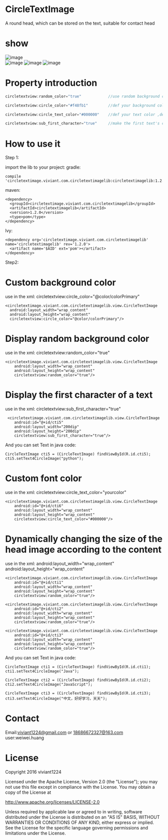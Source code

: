 # CircleTextImage

A round head, which can be stored on the text, suitable for contact head

# show
![image](https://github.com/viviant1224/CircleTextImage/blob/master/ShowcircleTextImage.gif)
<br/> 
![image](https://github.com/viviant1224/CircleTextImage/blob/master/PIC1.png)
![image](https://github.com/viviant1224/CircleTextImage/blob/master/PIC2.png)
![image](https://github.com/viviant1224/CircleTextImage/blob/master/PIC3.png)

# Property introduction
```Java
circletextview:random_color="true"            //use random background color, default is not use,false is not use

circletextview:circle_color="#f48fb1"         //def your background color,default color is red

circletextview:circle_text_color="#000000"    //def your text color ,default color is white

circletextview:sub_first_character="true"     //make the first text's character to show in the image, default is show all text.

```



# How to use it
Step 1:

import the lib to your project:
gradle:
```
compile 'circletextimage.viviant.com.circletextimagelib:circletextimagelib:1.2.0'
```
maven:
```
<dependency>
  <groupId>circletextimage.viviant.com.circletextimagelib</groupId>
  <artifactId>circletextimagelib</artifactId>
  <version>1.2.0</version>
  <type>pom</type>
</dependency>
```
lvy:
```
<dependency org='circletextimage.viviant.com.circletextimagelib' name='circletextimagelib' rev='1.2.0'>
  <artifact name='$AID' ext='pom'></artifact>
</dependency>
```

Step2:
# Custom background color
use in the xml:
circletextview:circle_color="@color/colorPrimary"
```
<circletextimage.viviant.com.circletextimagelib.view.CircleTextImage
  android:layout_width="wrap_content"
  android:layout_height="wrap_content"
  circletextview:circle_color="@color/colorPrimary"/>
```
# Display random background color
use in the xml:
circletextview:random_color="true"
```
<circletextimage.viviant.com.circletextimagelib.view.CircleTextImage
    android:layout_width="wrap_content"
    android:layout_height="wrap_content"
    circletextview:random_color="true"/>
```
# Display the first character of a text
use in the xml:
circletextview:sub_first_character="true"
```
 <circletextimage.viviant.com.circletextimagelib.view.CircleTextImage
    android:id="@+id/cti5"
    android:layout_width="200dip"
    android:layout_height="200dip"
    circletextview:sub_first_character="true"/>
```
And you can set Text in java code:

```
CircleTextImage cti5 = (CircleTextImage) findViewById(R.id.cti5);
cti5.setText4CircleImage("python");
```
# Custom font color
use in the xml:
circletextview:circle_text_color="yourcolor"
```
<circletextimage.viviant.com.circletextimagelib.view.CircleTextImage
    android:id="@+id/cti6"
    android:layout_width="wrap_content"
    android:layout_height="wrap_content"
    circletextview:circle_text_color="#000000"/>
```
# Dynamically changing the size of the head image according to the content
use in the xml:
android:layout_width="wrap_content"
android:layout_height="wrap_content"
```
<circletextimage.viviant.com.circletextimagelib.view.CircleTextImage
    android:id="@+id/cti1"
    android:layout_width="wrap_content"
    android:layout_height="wrap_content"
    circletextview:random_color="true"/>
        
<circletextimage.viviant.com.circletextimagelib.view.CircleTextImage
    android:id="@+id/cti2"
    android:layout_width="wrap_content"
    android:layout_height="wrap_content"
    circletextview:random_color="true"/>

<circletextimage.viviant.com.circletextimagelib.view.CircleTextImage
    android:id="@+id/cti3"
    android:layout_width="wrap_content"
    android:layout_height="wrap_content"
    circletextview:random_color="true"/>
```
And you can set Text in java code:

```
CircleTextImage cti1 = (CircleTextImage) findViewById(R.id.cti1);
cti1.setText4CircleImage("Java");

CircleTextImage cti2 = (CircleTextImage) findViewById(R.id.cti2);
cti2.setText4CircleImage("JavaScript");

CircleTextImage cti3 = (CircleTextImage) findViewById(R.id.cti3);
cti3.setText4CircleImage("中文，好好学习，天天");
```



# Contact
Email:viviant1224@gmail.com   or 18686672327@163.com
user:weiwei.huang


# License

Copyright 2016 viviant1224

Licensed under the Apache License, Version 2.0 (the "License");
you may not use this file except in compliance with the License.
You may obtain a copy of the License at

   http://www.apache.org/licenses/LICENSE-2.0

Unless required by applicable law or agreed to in writing, software
distributed under the License is distributed on an "AS IS" BASIS,
WITHOUT WARRANTIES OR CONDITIONS OF ANY KIND, either express or implied.
See the License for the specific language governing permissions and
limitations under the License.
